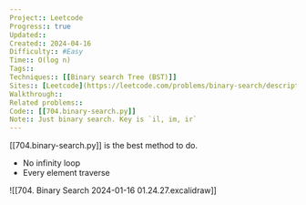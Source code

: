 ```yaml
---
Project:: Leetcode
Progress:: true
Updated:: 
Created:: 2024-04-16
Difficulty:: #Easy 
Time:: O(log n)
Tags:: 
Techniques:: [[Binary search Tree (BST)]]
Sites:: [Leetcode](https://leetcode.com/problems/binary-search/description/)
Walkthrough:: 
Related problems:: 
Code:: [[704.binary-search.py]]
Note:: Just binary search. Key is `il, im, ir` 
---
```

[[704.binary-search.py]] is the best method to do.
- No infinity loop
- Every element traverse

![[704. Binary Search 2024-01-16 01.24.27.excalidraw]]

